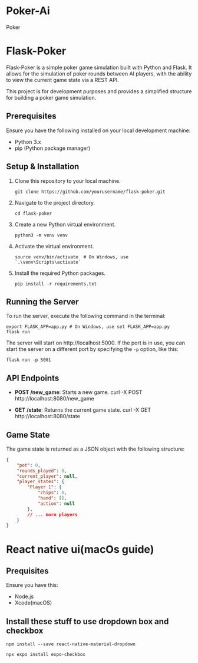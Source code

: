 # Poker-Ai
Poker
# Flask-Poker

Flask-Poker is a simple poker game simulation built with Python and Flask. It allows for the simulation of poker rounds between AI players, with the ability to view the current game state via a REST API.

This project is for development purposes and provides a simplified structure for building a poker game simulation.

## Prerequisites

Ensure you have the following installed on your local development machine:

- Python 3.x
- pip (Python package manager)

## Setup & Installation

1. Clone this repository to your local machine.

    ```
    git clone https://github.com/yourusername/flask-poker.git
    ```

2. Navigate to the project directory.

    ```
    cd flask-poker
    ```

3. Create a new Python virtual environment.

    ```
    python3 -m venv venv
    ```

4. Activate the virtual environment.

    ```
    source venv/bin/activate  # On Windows, use `.\venv\Scripts\activate`
    ```

5. Install the required Python packages.

    ```
    pip install -r requirements.txt
    ```

## Running the Server

To run the server, execute the following command in the terminal:
```
export FLASK_APP=app.py # On Windows, use set FLASK_APP=app.py
flask run
```
The server will start on http://localhost:5000. If the port is in use, you can start the server on a different port by specifying the `-p` option, like this:
```
flask run -p 5001
```

## API Endpoints

- **POST /new_game**: Starts a new game.
  curl -X POST http://localhost:8080/new_game

- **GET /state**: Returns the current game state.
  curl -X GET http://localhost:8080/state

## Game State

The game state is returned as a JSON object with the following structure:

```json
{
    "pot": 0,
    "rounds_played": 0,
    "current_player": null,
    "player_states": {
        "Player 1": {
            "chips": 0,
            "hand": [],
            "action": null
        },
        // ... more players
    }
}
```

# React native ui(macOs guide)

## Prequisites
Ensure you have this:
- Node.js
- Xcode(macOS)

## Install these stuff to use dropdown box and checkbox

```
npm install --save react-native-material-dropdown
```

```
npx expo install expo-checkbox
```









